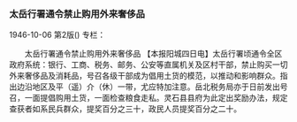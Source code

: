 ### 太岳行署通令禁止购用外来奢侈品

1946-10-06
第2版()
专栏：

　　太岳行署通令禁止购用外来奢侈品
    【本报阳城四日电】太岳行署顷通令全区政府系统：银行、工商、税务、邮务、公安等直属机关及区村干部，禁止购买一切外来奢侈品及消耗品，号召各级干部成为倡用土货的模范，以推动和影响群众。指出边沿地区及平（遥）介（休）一带，尤应特加注意。岳北税务局亦于日前发出号召，一面提倡购用土货，一面检查粮食走私。灵石县县府为此定出奖励办法，规定查获者如系民兵群众，提奖百分之三十，政民人员提奖百分之二十。
